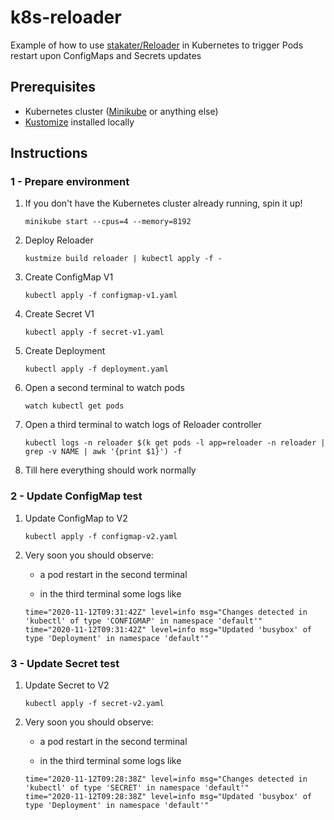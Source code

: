
# k8s-reloader

Example of how to use [stakater/Reloader](https://github.com/stakater/Reloader) in Kubernetes to trigger Pods restart upon ConfigMaps and Secrets updates

## Prerequisites

- Kubernetes cluster ([Minikube](https://minikube.sigs.k8s.io/docs/start/) or anything else)
- [Kustomize](https://kustomize.io/) installed locally

## Instructions

### 1 - Prepare environment

1. If you don't have the Kubernetes cluster already running, spin it up!

	```shell script
	minikube start --cpus=4 --memory=8192
	```

1. Deploy Reloader

	```shell script
	kustmize build reloader | kubectl apply -f -
	```

1. Create ConfigMap V1

	```shell script
	kubectl apply -f configmap-v1.yaml
	```

1. Create Secret V1

	```shell script
	kubectl apply -f secret-v1.yaml
	```

1. Create Deployment

	```shell script
	kubectl apply -f deployment.yaml
	```

1. Open a second terminal to watch pods

	```shell script
	watch kubectl get pods
	```

1. Open a third terminal to watch logs of Reloader controller

	```shell script
	kubectl logs -n reloader $(k get pods -l app=reloader -n reloader | grep -v NAME | awk '{print $1}') -f
	```

1. Till here everything should work normally

### 2 - Update ConfigMap test

1. Update ConfigMap to V2

	```shell script
	kubectl apply -f configmap-v2.yaml
	```

1. Very soon you should observe:

	- a pod restart in the second terminal

	- in the third terminal some logs like
	
	```
	time="2020-11-12T09:31:42Z" level=info msg="Changes detected in 'kubectl' of type 'CONFIGMAP' in namespace 'default'"
	time="2020-11-12T09:31:42Z" level=info msg="Updated 'busybox' of type 'Deployment' in namespace 'default'"
	```

### 3 - Update Secret test

1. Update Secret to V2

	```shell script
	kubectl apply -f secret-v2.yaml
	```

1. Very soon you should observe:

	- a pod restart in the second terminal

	- in the third terminal some logs like
	
	```
	time="2020-11-12T09:28:38Z" level=info msg="Changes detected in 'kubectl' of type 'SECRET' in namespace 'default'"
	time="2020-11-12T09:28:38Z" level=info msg="Updated 'busybox' of type 'Deployment' in namespace 'default'"
	```
